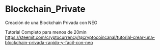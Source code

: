 # Blockchain_Private
Creación de una Blockchain Privada con NEO

Tutorial Completo para menos de 20min
https://steemit.com/cryptocurrency/@cryptocoincanal/tutorial-crear-una-blockchain-privada-rapido-y-facil-con-neo

